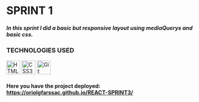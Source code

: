 <h1>SPRINT 1</h1>

<h5>
In this sprint I did a basic but responsive layout using mediaQuerys and basic css.
</h5>

<h3> 
TECHNOLOGIES USED
</h3>

<p align="left">

<a href="https://developer.mozilla.org/en-US/docs/Glossary/HTML5" target="_blank" rel="noreferrer"><img src="https://raw.githubusercontent.com/danielcranney/readme-generator/main/public/icons/skills/html5-colored.svg" width="36" height="36" alt="HTML5" /></a>
<a href="https://www.w3.org/TR/CSS/#css" target="_blank" rel="noreferrer"><img src="https://raw.githubusercontent.com/danielcranney/readme-generator/main/public/icons/skills/css3-colored.svg" width="36" height="36" alt="CSS3" /></a>
<a href="https://git-scm.com/" target="_blank" rel="noreferrer"><img src="https://raw.githubusercontent.com/danielcranney/readme-generator/main/public/icons/skills/git-colored.svg" width="36" height="36" alt="Git" /></a>


<h4> Here you have the project deployed: <a href="https://oriolgfarssac.github.io/REACT-SPRINT3/">https://oriolgfarssac.github.io/REACT-SPRINT3/</a></h4>


